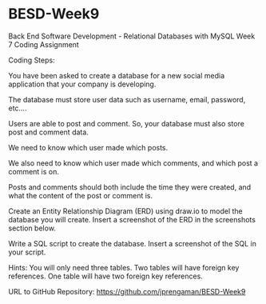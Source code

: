 # BESD-Week9
Back End Software Development - Relational Databases with MySQL Week 7 Coding Assignment

Coding Steps:

You have been asked to create a database for a new social media application that your company is developing.

The database must store user data such as username, email, password, etc….

Users are able to post and comment. So, your database must also store post and comment data.

We need to know which user made which posts.

We also need to know which user made which comments, and which post a comment is on.

Posts and comments should both include the time they were created, and what the content of the post or comment is.

Create an Entity Relationship Diagram (ERD) using draw.io to model the database you will create. Insert a screenshot of the ERD in the screenshots section below.

Write a SQL script to create the database. Insert a screenshot of the SQL in your script.

Hints:
You will only need three tables.
Two tables will have foreign key references.
One table will have two foreign key references.

URL to GitHub Repository: https://github.com/jprengaman/BESD-Week9
